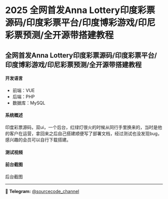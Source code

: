 # 2025 全网首发Anna Lottery印度彩票源码/印度彩票平台/印度博彩游戏/印尼彩票预测/全开源带搭建教程



## 全网首发Anna Lottery印度彩票源码/印度彩票平台/印度博彩游戏/印尼彩票预测/全开源带搭建教程



#### 开发语言

- 前端：VUE
- 后端：PHP
- 数据库：MySQL


#### 系统概述

印度彩票源码，双ui，一个后台，红绿灯很火的时候从同行手里换来的，当时是他的客户在运营，拿回来之后自己搭建顺便写了部署文档，经过测试也没发现bug，感兴趣的会员可以自行下载搭建。


#### 测试视频



#### 前台截图

后台截图

---
📢 **Telegram:** [@sourcecode_channel](https://t.me/sourcecode_channel)
